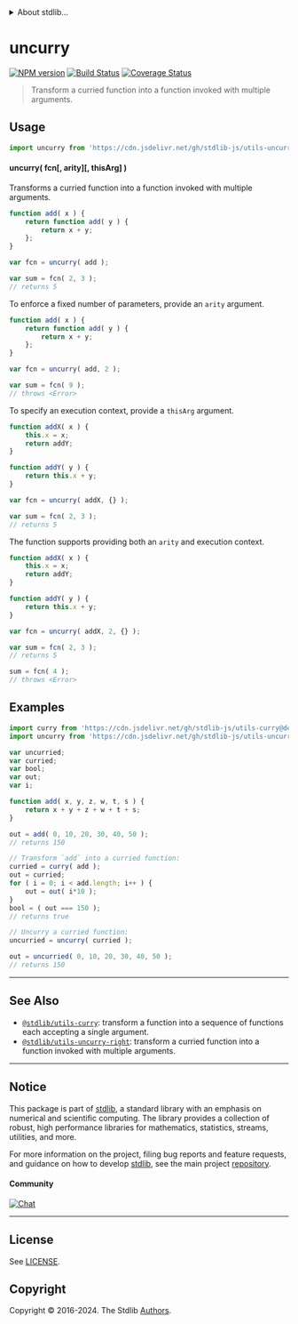 <!--

@license Apache-2.0

Copyright (c) 2018 The Stdlib Authors.

Licensed under the Apache License, Version 2.0 (the "License");
you may not use this file except in compliance with the License.
You may obtain a copy of the License at

   http://www.apache.org/licenses/LICENSE-2.0

Unless required by applicable law or agreed to in writing, software
distributed under the License is distributed on an "AS IS" BASIS,
WITHOUT WARRANTIES OR CONDITIONS OF ANY KIND, either express or implied.
See the License for the specific language governing permissions and
limitations under the License.

-->


<details>
  <summary>
    About stdlib...
  </summary>
  <p>We believe in a future in which the web is a preferred environment for numerical computation. To help realize this future, we've built stdlib. stdlib is a standard library, with an emphasis on numerical and scientific computation, written in JavaScript (and C) for execution in browsers and in Node.js.</p>
  <p>The library is fully decomposable, being architected in such a way that you can swap out and mix and match APIs and functionality to cater to your exact preferences and use cases.</p>
  <p>When you use stdlib, you can be absolutely certain that you are using the most thorough, rigorous, well-written, studied, documented, tested, measured, and high-quality code out there.</p>
  <p>To join us in bringing numerical computing to the web, get started by checking us out on <a href="https://github.com/stdlib-js/stdlib">GitHub</a>, and please consider <a href="https://opencollective.com/stdlib">financially supporting stdlib</a>. We greatly appreciate your continued support!</p>
</details>

# uncurry

[![NPM version][npm-image]][npm-url] [![Build Status][test-image]][test-url] [![Coverage Status][coverage-image]][coverage-url] <!-- [![dependencies][dependencies-image]][dependencies-url] -->

> Transform a curried function into a function invoked with multiple arguments.

<!-- Section to include introductory text. Make sure to keep an empty line after the intro `section` element and another before the `/section` close. -->

<section class="intro">

</section>

<!-- /.intro -->

<!-- Package usage documentation. -->



<section class="usage">

## Usage

```javascript
import uncurry from 'https://cdn.jsdelivr.net/gh/stdlib-js/utils-uncurry@deno/mod.js';
```

#### uncurry( fcn\[, arity]\[, thisArg] )

Transforms a curried function into a function invoked with multiple arguments.

<!-- eslint-disable no-restricted-syntax -->

```javascript
function add( x ) {
    return function add( y ) {
        return x + y;
    };
}

var fcn = uncurry( add );

var sum = fcn( 2, 3 );
// returns 5
```

To enforce a fixed number of parameters, provide an `arity` argument.

<!-- run throws: true -->

<!-- eslint-disable no-restricted-syntax -->

```javascript
function add( x ) {
    return function add( y ) {
        return x + y;
    };
}

var fcn = uncurry( add, 2 );

var sum = fcn( 9 );
// throws <Error>
```

To specify an execution context, provide a `thisArg` argument.

<!-- eslint-disable no-invalid-this -->

```javascript
function addX( x ) {
    this.x = x;
    return addY;
}

function addY( y ) {
    return this.x + y;
}

var fcn = uncurry( addX, {} );

var sum = fcn( 2, 3 );
// returns 5
```

The function supports providing both an `arity` and execution context.

<!-- run throws: true -->

<!-- eslint-disable no-invalid-this -->

```javascript
function addX( x ) {
    this.x = x;
    return addY;
}

function addY( y ) {
    return this.x + y;
}

var fcn = uncurry( addX, 2, {} );

var sum = fcn( 2, 3 );
// returns 5

sum = fcn( 4 );
// throws <Error>
```

</section>

<!-- /.usage -->

<!-- Package usage notes. Make sure to keep an empty line after the `section` element and another before the `/section` close. -->

<section class="notes">

</section>

<!-- /.notes -->

<!-- Package usage examples. -->

<section class="examples">

## Examples

<!-- eslint no-undef: "error" -->

```javascript
import curry from 'https://cdn.jsdelivr.net/gh/stdlib-js/utils-curry@deno/mod.js';
import uncurry from 'https://cdn.jsdelivr.net/gh/stdlib-js/utils-uncurry@deno/mod.js';

var uncurried;
var curried;
var bool;
var out;
var i;

function add( x, y, z, w, t, s ) {
    return x + y + z + w + t + s;
}

out = add( 0, 10, 20, 30, 40, 50 );
// returns 150

// Transform `add` into a curried function:
curried = curry( add );
out = curried;
for ( i = 0; i < add.length; i++ ) {
    out = out( i*10 );
}
bool = ( out === 150 );
// returns true

// Uncurry a curried function:
uncurried = uncurry( curried );

out = uncurried( 0, 10, 20, 30, 40, 50 );
// returns 150
```

</section>

<!-- /.examples -->

<!-- Section to include cited references. If references are included, add a horizontal rule *before* the section. Make sure to keep an empty line after the `section` element and another before the `/section` close. -->

<section class="references">

</section>

<!-- /.references -->

<!-- Section for related `stdlib` packages. Do not manually edit this section, as it is automatically populated. -->

<section class="related">

* * *

## See Also

-   <span class="package-name">[`@stdlib/utils-curry`][@stdlib/utils/curry]</span><span class="delimiter">: </span><span class="description">transform a function into a sequence of functions each accepting a single argument.</span>
-   <span class="package-name">[`@stdlib/utils-uncurry-right`][@stdlib/utils/uncurry-right]</span><span class="delimiter">: </span><span class="description">transform a curried function into a function invoked with multiple arguments.</span>

</section>

<!-- /.related -->

<!-- Section for all links. Make sure to keep an empty line after the `section` element and another before the `/section` close. -->


<section class="main-repo" >

* * *

## Notice

This package is part of [stdlib][stdlib], a standard library with an emphasis on numerical and scientific computing. The library provides a collection of robust, high performance libraries for mathematics, statistics, streams, utilities, and more.

For more information on the project, filing bug reports and feature requests, and guidance on how to develop [stdlib][stdlib], see the main project [repository][stdlib].

#### Community

[![Chat][chat-image]][chat-url]

---

## License

See [LICENSE][stdlib-license].


## Copyright

Copyright &copy; 2016-2024. The Stdlib [Authors][stdlib-authors].

</section>

<!-- /.stdlib -->

<!-- Section for all links. Make sure to keep an empty line after the `section` element and another before the `/section` close. -->

<section class="links">

[npm-image]: http://img.shields.io/npm/v/@stdlib/utils-uncurry.svg
[npm-url]: https://npmjs.org/package/@stdlib/utils-uncurry

[test-image]: https://github.com/stdlib-js/utils-uncurry/actions/workflows/test.yml/badge.svg?branch=main
[test-url]: https://github.com/stdlib-js/utils-uncurry/actions/workflows/test.yml?query=branch:main

[coverage-image]: https://img.shields.io/codecov/c/github/stdlib-js/utils-uncurry/main.svg
[coverage-url]: https://codecov.io/github/stdlib-js/utils-uncurry?branch=main

<!--

[dependencies-image]: https://img.shields.io/david/stdlib-js/utils-uncurry.svg
[dependencies-url]: https://david-dm.org/stdlib-js/utils-uncurry/main

-->

[chat-image]: https://img.shields.io/gitter/room/stdlib-js/stdlib.svg
[chat-url]: https://app.gitter.im/#/room/#stdlib-js_stdlib:gitter.im

[stdlib]: https://github.com/stdlib-js/stdlib

[stdlib-authors]: https://github.com/stdlib-js/stdlib/graphs/contributors

[umd]: https://github.com/umdjs/umd
[es-module]: https://developer.mozilla.org/en-US/docs/Web/JavaScript/Guide/Modules

[deno-url]: https://github.com/stdlib-js/utils-uncurry/tree/deno
[deno-readme]: https://github.com/stdlib-js/utils-uncurry/blob/deno/README.md
[umd-url]: https://github.com/stdlib-js/utils-uncurry/tree/umd
[umd-readme]: https://github.com/stdlib-js/utils-uncurry/blob/umd/README.md
[esm-url]: https://github.com/stdlib-js/utils-uncurry/tree/esm
[esm-readme]: https://github.com/stdlib-js/utils-uncurry/blob/esm/README.md
[branches-url]: https://github.com/stdlib-js/utils-uncurry/blob/main/branches.md

[stdlib-license]: https://raw.githubusercontent.com/stdlib-js/utils-uncurry/main/LICENSE

<!-- <related-links> -->

[@stdlib/utils/curry]: https://github.com/stdlib-js/utils-curry/tree/deno

[@stdlib/utils/uncurry-right]: https://github.com/stdlib-js/utils-uncurry-right/tree/deno

<!-- </related-links> -->

</section>

<!-- /.links -->
